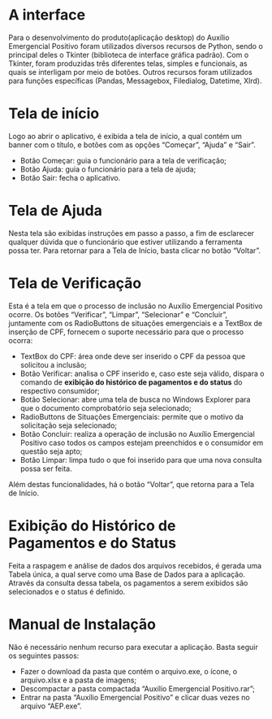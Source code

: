 # A interface
Para o desenvolvimento do produto(aplicação desktop) do Auxílio Emergencial Positivo foram utilizados diversos recursos de Python, sendo o principal deles o Tkinter (biblioteca de interface gráfica padrão). Com o Tkinter, foram produzidas três diferentes telas, simples e funcionais, as quais se interligam por meio de botões. Outros recursos foram utilizados para funções específicas (Pandas, Messagebox, Filedialog, Datetime, Xlrd).

# Tela de início

Logo ao abrir o aplicativo, é exibida a tela de início, a qual contém um banner com o título, e botões com as opções “Começar”, “Ajuda” e “Sair”.

* Botão Começar: guia o funcionário para a tela de verificação;
* Botão Ajuda: guia o funcionário para a tela de ajuda;
* Botão Sair: fecha o aplicativo.

# Tela de Ajuda

Nesta tela são exibidas instruções em passo a passo, a fim de esclarecer qualquer dúvida que o funcionário que estiver utilizando a ferramenta possa ter. Para retornar para a Tela de Início, basta clicar no botão “Voltar”.

# Tela de Verificação
Esta é a tela em que o processo de inclusão no Auxílio Emergencial Positivo ocorre. Os botões “Verificar”, “Limpar”, “Selecionar” e “Concluir”, juntamente com os RadioButtons de situações emergenciais e a TextBox de inserção de CPF, fornecem o suporte necessário para que o processo ocorra:

* TextBox do CPF: área onde deve ser inserido o CPF da pessoa que solicitou a inclusão;
* Botão Verificar: analisa o CPF inserido e, caso este seja válido, dispara o comando de **exibição do histórico de pagamentos e do status** do respectivo consumidor;
* Botão Selecionar: abre uma tela de busca no Windows Explorer para que o documento comprobatório seja selecionado;
* RadioButtons de Situações Emergenciais: permite que o motivo da solicitação seja selecionado;
* Botão Concluir: realiza a operação de inclusão no Auxílio Emergencial Positivo caso todos os campos estejam preenchidos e o consumidor em questão seja apto;
* Botão Limpar: limpa tudo o que foi inserido para que uma nova consulta possa ser feita.

Além destas funcionalidades, há o botão “Voltar”, que retorna para a Tela de Início.

# Exibição do Histórico de Pagamentos e do Status

Feita a raspagem e análise de dados dos arquivos recebidos, é gerada uma Tabela única, a qual serve como uma Base de Dados para a aplicação. Através da consulta dessa tabela, os pagamentos a serem exibidos são selecionados e o status é definido.

# Manual de Instalação

Não é necessário nenhum recurso para executar a aplicação. Basta seguir os seguintes passos:
* Fazer o download da pasta que contém o arquivo.exe, o ícone, o arquivo.xlsx e a pasta de imagens;
* Descompactar a pasta compactada “Auxílio Emergencial Positivo.rar”;
* Entrar na pasta “Auxílio Emergencial Positivo” e clicar duas vezes no arquivo “AEP.exe”.











